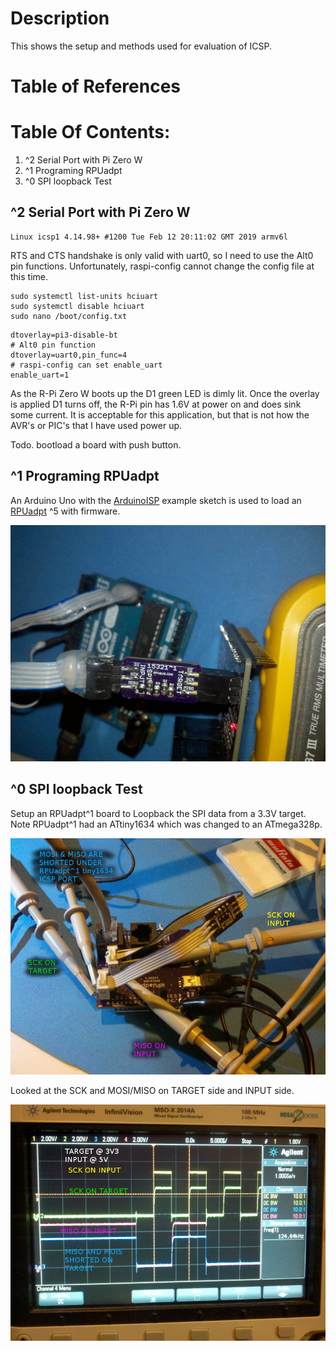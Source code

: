 # Description

This shows the setup and methods used for evaluation of ICSP.

# Table of References


# Table Of Contents:

1. ^2 Serial Port with Pi Zero W
1. ^1 Programing RPUadpt
1. ^0 SPI loopback Test


## ^2 Serial Port with Pi Zero W

```
Linux icsp1 4.14.98+ #1200 Tue Feb 12 20:11:02 GMT 2019 armv6l
```

RTS and CTS handshake is only valid with uart0, so I need to use the Alt0 pin functions. Unfortunately, raspi-config cannot change the config file at this time.

```
sudo systemctl list-units hciuart
sudo systemctl disable hciuart
sudo nano /boot/config.txt 
```

```
dtoverlay=pi3-disable-bt
# Alt0 pin function
dtoverlay=uart0,pin_func=4
# raspi-config can set enable_uart
enable_uart=1
```

As the R-Pi Zero W boots up the D1 green LED is dimly lit. Once the overlay is applied D1 turns off, the R-Pi pin has 1.6V at power on and does sink some current. It is acceptable for this application, but that is not how the AVR's or PIC's that I have used power up. 

Todo. bootload a board with push button.


## ^1 Programing RPUadpt

An Arduino Uno with the [ArduinoISP] example sketch is used to load an [RPUadpt] ^5 with firmware.

[ArduinoISP]: https://github.com/arduino/Arduino/blob/master/build/shared/examples/11.ArduinoISP/ArduinoISP/ArduinoISP.ino
[RPUadpt]: https://github.com/epccs/RPUadpt

![^1 ICSP Programing RPUadpt](./ICSP^1_RPUadpt^5_programing.jpg "^1 ICSP Programing RPUadpt")


## ^0 SPI loopback Test

Setup an RPUadpt^1 board to Loopback the SPI data from a 3.3V target. Note RPUadpt^1 had an ATtiny1634 which was changed to an ATmega328p.

![^0 SPI Loopback](./15321^0_SPILoopbackSetup.jpg "^0 SPI Loopback")


Looked at the SCK and MOSI/MISO on TARGET side and INPUT side.

![^0 SPI Loopback](./15321^0_SPILoopbackOnScope.jpg "^0 SPI Loopback")